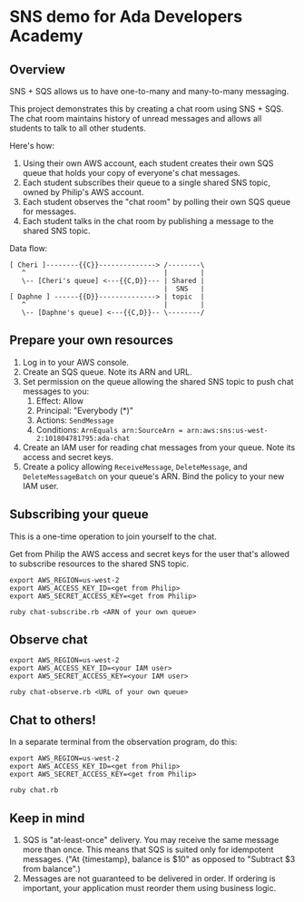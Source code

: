 # SNS demo for Ada Developers Academy

## Overview

SNS + SQS allows us to have one-to-many and many-to-many messaging.

This project demonstrates this by creating a chat room using SNS + SQS.
The chat room maintains history of unread messages and allows all students
to talk to all other students.

Here's how:

1. Using their own AWS account, each student creates their own SQS queue that
    holds your copy of everyone's chat messages.
2. Each student subscribes their queue to a single shared SNS topic, owned
    by Philip's AWS account.
3. Each student observes the "chat room" by polling their own SQS queue for messages.
4. Each student talks in the chat room by publishing a message to the shared SNS topic.

Data flow:

```
[ Cheri ]--------{{C}}--------------> /--------\
   ^                                  |        |
   \-- [Cheri's queue] <---{{C,D}}--- | Shared |
                                      |  SNS   |
[ Daphne ] ------{{D}}--------------> | topic  |
   ^                                  |        |
   \-- [Daphne's queue] <---{{C,D}}-- \--------/
```

## Prepare your own resources

1. Log in to your AWS console.
2. Create an SQS queue.  Note its ARN and URL.
3. Set permission on the queue allowing the shared SNS topic to push chat messages to you:
    1. Effect: Allow
    2. Principal: "Everybody (*)"
    3. Actions: `SendMessage`
    4. Conditions: `ArnEquals arn:SourceArn = arn:aws:sns:us-west-2:101804781795:ada-chat`
4. Create an IAM user for reading chat messages from your queue.
    Note its access and secret keys.
5. Create a policy allowing `ReceiveMessage`, `DeleteMessage`, and
    `DeleteMessageBatch` on your queue's ARN.
    Bind the policy to your new IAM user.

## Subscribing your queue

This is a one-time operation to join yourself to the chat.

Get from Philip the AWS access and secret keys for the user that's allowed
to subscribe resources to the shared SNS topic.

```
export AWS_REGION=us-west-2
export AWS_ACCESS_KEY_ID=<get from Philip>
export AWS_SECRET_ACCESS_KEY=<get from Philip>

ruby chat-subscribe.rb <ARN of your own queue>
```

## Observe chat

```
export AWS_REGION=us-west-2
export AWS_ACCESS_KEY_ID=<your IAM user>
export AWS_SECRET_ACCESS_KEY=<your IAM user>

ruby chat-observe.rb <URL of your own queue>
```

## Chat to others!

In a separate terminal from the observation program, do this:

```
export AWS_REGION=us-west-2
export AWS_ACCESS_KEY_ID=<get from Philip>
export AWS_SECRET_ACCESS_KEY=<get from Philip>

ruby chat.rb
```

## Keep in mind

1. SQS is "at-least-once" delivery.  You may receive the same message more than once.
    This means that SQS is suited only for idempotent messages.
    ("At {timestamp}, balance is $10" as opposed to "Subtract $3 from balance".)
2. Messages are not guaranteed to be delivered in order.  If ordering is important,
    your application must reorder them using business logic.